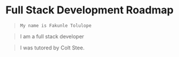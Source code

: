 # Full Stack Development Roadmap

> ```My name is Fakunle Tolulope```

> I am a full stack developer

> I was tutored by Colt Stee.
